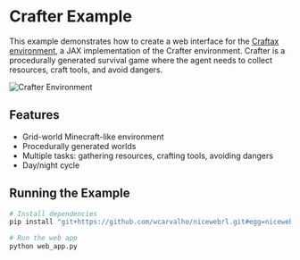 # Crafter Example

This example demonstrates how to create a web interface for the [Craftax environment](https://github.com/MichaelTMatthews/Craftax), a JAX implementation of the Crafter environment. Crafter is a procedurally generated survival game where the agent needs to collect resources, craft tools, and avoid dangers.

![Crafter Environment](https://raw.githubusercontent.com/MichaelTMatthews/Craftax/main/images/building.gif)

## Features
- Grid-world Minecraft-like environment
- Procedurally generated worlds
- Multiple tasks: gathering resources, crafting tools, avoiding dangers
- Day/night cycle

## Running the Example
```bash
# Install dependencies
pip install "git+https://github.com/wcarvalho/nicewebrl.git#egg=nicewebrl[craftax]"

# Run the web app
python web_app.py
``` 